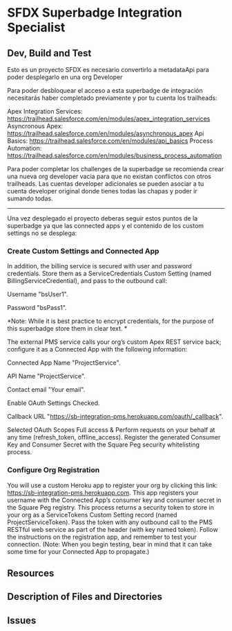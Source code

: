 # SFDX  Superbadge Integration Specialist

## Dev, Build and Test

Esto es un proyecto SFDX es necesario convertirlo a metadataApi para poder desplegarlo en una org Developer

Para poder desbloquear el acceso a esta superbadge de integración necesitarás haber completado previamente y por tu cuenta los trailheads:

Apex Integration Services: https://trailhead.salesforce.com/en/modules/apex_integration_services
Asyncronous Apex: https://trailhead.salesforce.com/en/modules/asynchronous_apex
Api Basics: https://trailhead.salesforce.com/en/modules/api_basics
Process Automation: https://trailhead.salesforce.com/en/modules/business_process_automation


Para poder completar los challenges de la superbadge se recomienda crear una nueva org developer vacia para que no existan conflictos con otros trailheads. Las cuentas developer adicionales se pueden asociar a tu cuenta developer original donde tienes todas las chapas y poder ir sumando todas.

----

Una vez desplegado el proyecto deberas seguir estos puntos de la superbadge ya que las connected apps y el contenido de los custom settings no se desplega:

### Create Custom Settings and Connected App

In addition, the billing service is secured with user and password credentials. Store them as a ServiceCredentials Custom Setting (named BillingServiceCredential), and pass to the outbound call:

Username	"bsUser1".

Password	"bsPass1".

*Note: While it is best practice to encrypt credentials, for the purpose of this superbadge store them in clear text. *

The external PMS service calls your org’s custom Apex REST service back; configure it as a Connected App with the following information:

Connected App Name	"ProjectService".

API Name	"ProjectService".

Contact email	"Your email".

Enable OAuth Settings	Checked.

Callback URL	"https://sb-integration-pms.herokuapp.com/oauth/_callback".

Selected OAuth Scopes	Full access & Perform requests on your behalf at any time (refresh_token, offline_access).
Register the generated Consumer Key and Consumer Secret with the Square Peg security whitelisting process.

### Configure Org Registration

You will use a custom Heroku app to register your org by clicking this link: https://sb-integration-pms.herokuapp.com. This app registers your username with the Connected App’s consumer key and consumer secret in the Square Peg registry. This process returns a security token to store in your org as a ServiceTokens Custom Setting record (named ProjectServiceToken). Pass the token with any outbound call to the PMS RESTful web service as part of the header (with key named token). Follow the instructions on the registration app, and remember to test your connection. (Note: When you begin testing, bear in mind that it can take some time for your Connected App to propagate.)


## Resources


## Description of Files and Directories


## Issues


